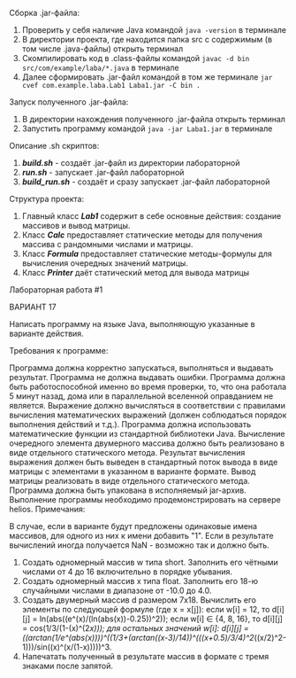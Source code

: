 Сборка .jar-файла:
1. Проверить у себя наличие Java командой `java -version` в терминале
2. В директории проекта, где находится папка src с содержимым (в том числе .java-файлы) открыть терминал
3. Скомпилировать код в .class-файлы командой `javac -d bin src/com/example/laba/*.java` в терминале
4. Далее сформировать .jar-файл командой в том же терминале `jar cvef com.example.laba.Lab1 Laba1.jar -C bin .`

Запуск полученного .jar-файла:
1. В директории нахождения полученного .jar-файла открыть терминал
2. Запустить программу командой `java -jar Laba1.jar` в терминале

Описание .sh скриптов:
1. **_build.sh_** - создаёт .jar-файл из директории лабораторной
2. **_run.sh_** - запускает .jar-файл лабораторной
3. **_build_run.sh_** - создаёт и сразу запускает .jar-файл лабораторной


Структура проекта:
1. Главный класс **_Lab1_** содержит в себе основные действия: создание массивов и вывод матрицы.
2. Класс **_Calc_** предоставляет статические методы для получения массива с рандомными числами и матрицы.
3. Класс **_Formula_** предоставляет статические методы-формулы для вычисления очередных значений матрицы.
4. Класс **_Printer_** даёт статический метод для вывода матрицы

Лабораторная работа #1

ВАРИАНТ 17

Написать программу на языке Java, выполняющую указанные в варианте действия.

Требования к программе:

Программа должна корректно запускаться, выполняться и выдавать результат. Программа не должна выдавать ошибки. Программа должна быть работоспособной именно во время проверки, то, что она работала 5 минут назад, дома или в параллельной вселенной оправданием не является.
Выражение должно вычисляться в соответствии с правилами вычисления математических выражений (должен соблюдаться порядок выполнения действий и т.д.).
Программа должна использовать математические функции из стандартной библиотеки Java.
Вычисление очередного элемента двумерного массива должно быть реализовано в виде отдельного статического метода.
Результат вычисления выражения должен быть выведен в стандартный поток вывода в виде матрицы с элементами в указанном в варианте формате. Вывод матрицы реализовать в виде отдельного статического метода.
Программа должна быть упакована в исполняемый jar-архив.
Выполнение программы необходимо продемонстрировать на сервере helios.
Примечания:

В случае, если в варианте будут предложены одинаковые имена массивов, для одного из них к имени добавить "1".
Если в результате вычислений иногда получается NaN - возможно так и должно быть.


1. Создать одномерный массив w типа short. Заполнить его чётными числами от 4 до 16 включительно в порядке убывания.
2. Создать одномерный массив x типа float. Заполнить его 18-ю случайными числами в диапазоне от -10.0 до 4.0.
3. Создать двумерный массив d размером 7x18. Вычислить его элементы по следующей формуле (где x = x[j]):
если w[i] = 12, то d[i][j] = ln(abs((e^(x)/(ln(abs(x))-0.25))^2));
если w[i] ∈ {4, 8, 16}, то d[i][j] = cos(1/3/(1-(x)^(2*x)));
для остальных значений w[i]: d[i][j] = ((arctan(1/e^(abs(x))))^((1/3+(arctan((x-3)/14))^(((x+0.5)/3/4)^2*((x/2)^2-1)))/sin((x)^(x/(1-x)))))^3.
4. Напечатать полученный в результате массив в формате с тремя знаками после запятой.